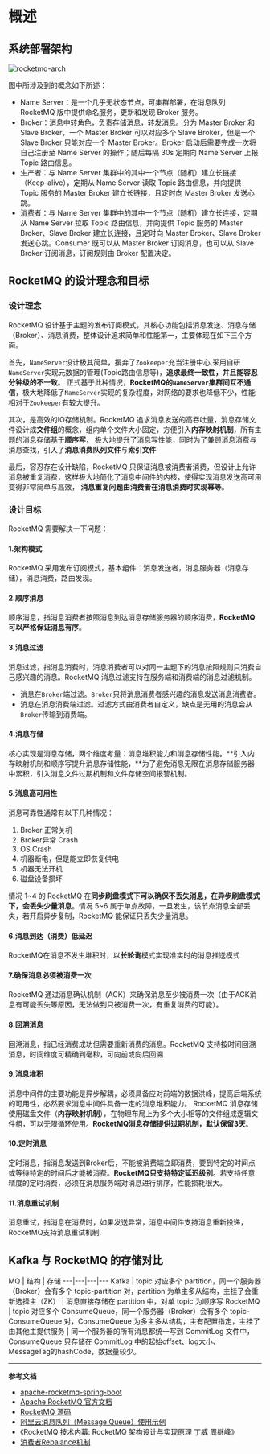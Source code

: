 # 概述

## 系统部署架构

![rocketmq-arch](/img/rocketmq/rocketmq-arch.png)

图中所涉及到的概念如下所述：

- Name Server：是一个几乎无状态节点，可集群部署，在消息队列 RocketMQ 版中提供命名服务，更新和发现 Broker 服务。
- Broker：消息中转角色，负责存储消息，转发消息。分为 Master Broker 和 Slave Broker，一个 Master Broker 可以对应多个 Slave Broker，但是一个 Slave Broker 只能对应一个 Master Broker。Broker 启动后需要完成一次将自己注册至 Name Server 的操作；随后每隔 30s 定期向 Name Server 上报 Topic 路由信息。
- 生产者：与 Name Server 集群中的其中一个节点（随机）建立长链接（Keep-alive），定期从 Name Server 读取 Topic 路由信息，并向提供 Topic 服务的 Master Broker 建立长链接，且定时向 Master Broker 发送心跳。
- 消费者：与 Name Server 集群中的其中一个节点（随机）建立长连接，定期从 Name Server 拉取 Topic 路由信息，并向提供 Topic 服务的 Master Broker、Slave Broker 建立长连接，且定时向 Master Broker、Slave Broker 发送心跳。Consumer 既可以从 Master Broker 订阅消息，也可以从 Slave Broker 订阅消息，订阅规则由 Broker 配置决定。


## RocketMQ 的设计理念和目标

### 设计理念

RocketMQ 设计基于主题的发布订阅模式，其核心功能包括消息发送、消息存储（Broker）、消息消费，整体设计追求简单和性能第一，主要体现在如下三个方面。

首先，`NameServer`设计极其简单，摒弃了`Zookeeper`充当注册中心,采用自研`NameServer`实现元数据的管理(Topic路由信息等)，**追求最终一致性，并且能容忍分钟级的不一致**。
正式基于此种情况，**RocketMQ的`NameServer`集群间互不通信**，极大地降低了`NameServer`实现的复杂程度，对网络的要求也降低不少，性能相对于`Zookeeper`有较大提升。

其次，是高效的IO存储机制。RocketMQ 追求消息发送的高吞吐量，消息存储文件设计成**文件组**的概念，组内单个文件大小固定，方便引入**内存映射机制**，所有主题的消息存储基于**顺序写**，
极大地提升了消息写性能，同时为了兼顾消息消费与消息查找，引入了**消息消费队列文件**与**索引文件**

最后，容忍存在设计缺陷，RocketMQ 只保证消息被消费者消费，但设计上允许消息被重复消费，这样极大地简化了消息中间件的内核，使得实现消息发送高可用变得非常简单与高效，
**消息重复问题由消费者在消息消费时实现幂等**。

### 设计目标

RocketMQ 需要解决一下问题：

#### 1.架构模式

RocketMQ 采用发布订阅模式，基本组件：消息发送者，消息服务器（消息存储），消息消费，路由发现。

#### 2.顺序消息

顺序消息，指消息消费者按照消息到达消息存储服务器的顺序消费，**RocketMQ 可以严格保证消息有序**。

#### 3.消息过滤

消息过滤，指消息消费时，消息消费者可以对同一主题下的消息按照规则只消费自己感兴趣的消息。RocketMQ 消息过滤支持在服务端和消费端的消息过滤机制。
- 消息在`Broker`端过滤。`Broker`只将消息消费者感兴趣的消息发送消息消费者。
- 消息在消息消费端过滤。过滤方式由消费者自定义，缺点是无用的消息会从`Broker`传输到消费端。

#### 4.消息存储

核心实现是消息存储，两个维度考量：消息堆积能力和消息存储性能。**引入内存映射机制和顺序写提升消息存储性能，**为了避免消息无限在消息存储服务器中累积，引入消息文件过期机制和文件存储空间报警机制。

#### 5.消息高可用性

消息可靠性通常有以下几种情况：

1. Broker 正常关机
2. Broker异常 Crash
3. OS Crash
4. 机器断电，但是能立即恢复供电
5. 机器无法开机
6. 磁盘设备损坏

情况 1~4 的 RocketMQ 在**同步刷盘模式下可以确保不丢失消息，在异步刷盘模式下，会丢失少量消息**。情况 5~6 属于单点故障，一旦发生，该节点消息全部丢失，若开启异步复制，RocketMQ 能保证只丢失少量消息。

#### 6.消息到达（消费）低延迟

RocketMQ在消息不发生堆积时，以**长轮询**模式实现准实时的消息推送模式

#### 7.确保消息必须被消费一次

RocketMQ 通过消息确认机制（ACK）来确保消息至少被消费一次（由于ACK消息有可能丢失等原因，无法做到只被消费一次，有重复消费的可能）。

#### 8.回溯消息
    
回溯消息，指已经消费成功但需要重新消费的消息。RocketMQ 支持按时间回溯消息，时间维度可精确到毫秒，可向前或向后回溯

#### 9.消息堆积

消息中间件的主要功能是异步解耦，必须具备应对前端的数据洪峰，提高后端系统的可用性，必然要求消息中间件具备一定的消息堆积能力。
RocketMQ 消息存储使用磁盘文件（**内存映射机制**），在物理布局上为多个大小相等的文件组成逻辑文件组，可以无限循环使用。**RocketMQ消息存储提供过期机制，默认保留3天**。

#### 10.定时消息

定时消息，指消息发送到Broker后，不能被消费端立即消费，要到特定的时间点或等待特定的时间后才能被消费。**RocketMQ只支持特定延迟级别**。若支持任意精度的定时消费，必须在消息服务端对消息进行排序，性能损耗很大。

#### 11.消息重试机制

消息重试，指消息在消费时，如果发送异常，消息中间件支持消息重新投递，RocketMQ支持消息重试机制.

## Kafka 与 RocketMQ 的存储对比

MQ | 结构 | 存储 
---|---|---|---
Kafka | topic 对应多个 partition，同一个服务器（Broker）会有多个 topic-partition 对，partition 为单主多从结构，主挂了会重新选择主（ZK） | 消息直接存储在 partition 中，对单 topic 为顺序写 
RocketMQ | topic 对应多个 ConsumeQueue，同一个服务器（Broker）会有多个 topic-ConsumeQueue 对，ConsumeQueue 为多主多从结构，主有配置指定，主挂了由其他主提供服务 | 同一个服务器的所有消息都统一写到 CommitLog 文件中，ConsumeQueue 只存储在 CommitLog 中的起始offset、log大小、MessageTag的hashCode，数据量较少。


---

**参考文档**

- [apache-rocketmq-spring-boot](https://www.baeldung.com/apache-rocketmq-spring-boot)
- [Apache RocketMQ 官方文档](http://rocketmq.apache.org/docs/quick-start/)
- [RocketMQ 源码](https://github.com/apache/rocketmq)
- [阿里云消息队列（Message Queue）使用示例](https://code.aliyun.com/aliware_rocketmq/rocketmq-demo/tree/master)
- 《RocketMQ 技术内幕: RocketMQ 架构设计与实现原理 丁威 周继峰》
- [消费者Rebalance机制](http://www.tianshouzhi.com/api/tutorials/rocketmq/409)